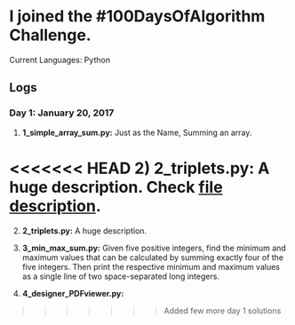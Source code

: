 # I joined the #100DaysOfAlgorithm Challenge. 
Current Languages: Python

## Logs
### Day 1: January 20, 2017 
1) **1_simple_array_sum.py:** Just as the Name, Summing an array. 

<<<<<<< HEAD
2) **2_triplets.py:** A huge description. Check [file description](https://github.com/karthik-rp/100-days-of-Algorithm-Challenge/blob/master/Algorithms/2_triplets.py).
=======
2) **2_triplets.py:** A huge description. 

3) **3_min_max_sum.py:** Given five positive integers, find the minimum and maximum values that can be calculated by summing exactly four of the five integers. Then print the respective minimum and maximum values as a single line of two space-separated long integers.

4) **4_designer_PDFviewer.py:**
>>>>>>> Added few more day 1 solutions
